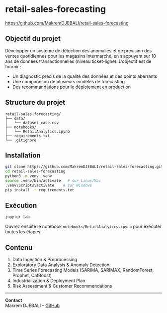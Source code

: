 # retail-sales-forecasting

https://github.com/MakremDJEBALI/retail-sales-forecasting

## Objectif du projet

Développer un système de détection des anomalies et de prévision des ventes quotidiennes pour les magasins Intermarché, en s’appuyant sur 10 ans de données transactionnelles (niveau ticket-ligne). L’objectif est de fournir :

- Un diagnostic précis de la qualité des données et des points aberrants  
- Une comparaison de plusieurs modèles de forecasting  
- Des recommandations pour le déploiement en production  

## Structure du projet

```
retail-sales-forecasting/
├── data/
│   └── dataset_case.csv
├── notebooks/
│   └── RetailAnalytics.ipynb
├── requirements.txt
└── .gitignore
```

## Installation

```bash
git clone https://github.com/MakremDJEBALI/retail-sales-forecasting.git
cd retail-sales-forecasting
python3 -m venv .venv
source .venv/bin/activate   # sur Linux/Mac
.venv\Scripts\activate    # sur Windows
pip install -r requirements.txt
```

## Exécution

```bash
jupyter lab
```

Ouvrez ensuite le notebook `notebooks/RetailAnalytics.ipynb` pour exécuter toutes les étapes.

## Contenu

1. Data Ingestion & Preprocessing  
2. Exploratory Data Analysis & Anomaly Detection  
3. Time Series Forecasting Models (SARIMA, SARIMAX, RandomForest, Prophet, CatBoost)  
4. Industrialization & Deployment Plan  
5. Risk Assessment & Customer Recommendations  

---

**Contact**  
Makrem DJEBALI – [GitHub](https://github.com/MakremDJEBALI)
